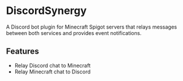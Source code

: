 # DiscordSynergy
A Discord bot plugin for Minecraft Spigot servers that relays messages between both services and provides event notifications.

## Features
* Relay Discord chat to Minecraft
* Relay Minecraft chat to Discord
